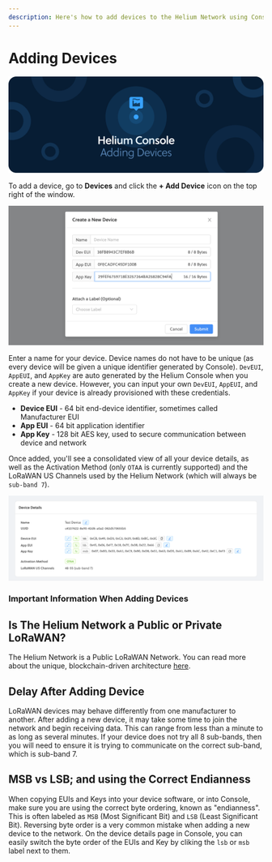 ```yaml
---
description: Here's how to add devices to the Helium Network using Console.
---
```


# Adding Devices

![](../.gitbook/assets/devices.jpg)

To add a device, go to **Devices** and click the **+ Add Device** icon on the top right of the window.

![](../.gitbook/assets/screenshot-2020-03-11-at-09.29.44.png)

Enter a name for your device. Device names do not have to be unique \(as every device will be given a unique identifier generated by Console\). `DevEUI`, `AppEUI`, and `AppKey` are auto generated by the Helium Console when you create a new device. However, you can input your own `DevEUI`, `AppEUI`, and `AppKey` if your device is already provisioned with these credentials.

* **Device EUI** - 64 bit end-device identifier, sometimes called Manufacturer EUI
* **App EUI** - 64 bit application identifier
* **App Key** - 128 bit AES key, used to secure communication between device and network

Once added, you'll see a consolidated view of all your device details, as well as the Activation Method \(only `OTAA` is currently supported\) and the LoRaWAN US Channels used by the Helium Network \(which will always be `sub-band 7`\).

![](../.gitbook/assets/screenshot-2020-03-11-at-09.31.21.png)

### Important Information When Adding Devices

## Is The Helium Network a Public or Private LoRaWAN?

The Helium Network is a Public LoRaWAN Network. You can read more about the unique, blockchain-driven architecture [here](../longfi/introduction.md).

## Delay After Adding Device

LoRaWAN devices may behave differently from one manufacturer to another. After adding a new device, it may take some time to join the network and begin receiving data. This can range from less than a minute to as long as several minutes. If your device does not try all 8 sub-bands, then you will need to ensure it is trying to communicate on the correct sub-band, which is sub-band 7.

## MSB vs LSB; and using the Correct Endianness

When copying EUIs and Keys into your device software, or into Console, make sure you are using the correct byte ordering, known as "endianness". This is often labeled as `MSB` \(Most Significant Bit\) and `LSB` \(Least Significant Bit\). Reversing byte order is a very common mistake when adding a new device to the network. On the device details page in Console, you can easily switch the byte order of the EUIs and Key by cliking the `lsb` or `msb` label next to them.

